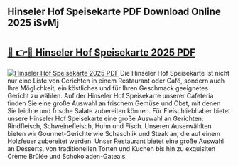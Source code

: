 ## Hinseler Hof Speisekarte PDF Download Online 2025 iSvMj

# <h2><a href="http://gc5kkdn.nevu.top/?p=Hinseler+Hof+Speisekarte">🔗 👉🔴 Hinseler Hof Speisekarte 2025 PDF</a></h2>

[![Hinseler Hof Speisekarte 2025 PDF](https://i.imgur.com/dBaPXMq.png)](http://gc5kkdn.nevu.top/?p=Hinseler+Hof+Speisekarte)
Die Hinseler Hof Speisekarte ist nicht nur eine Liste von Gerichten in einem Restaurant oder Café, sondern auch Ihre Möglichkeit, ein köstliches und für Ihren Geschmack geeignetes Gericht zu wählen. Auf der Hinseler Hof Speisekarte unserer Cafeteria finden Sie eine große Auswahl an frischem Gemüse und Obst, mit denen Sie leichte und frische Salate zubereiten können. Für Fleischliebhaber bietet unsere Hinseler Hof Speisekarte eine große Auswahl an Gerichten: Rindfleisch, Schweinefleisch, Huhn und Fisch. Unseren Auserwählten bieten wir Gourmet-Gerichte wie Schaschlik und Steak an, die auf einem Holzfeuer zubereitet werden. Unser Restaurant bietet eine große Auswahl an Desserts, von traditionellen Torten und Kuchen bis hin zu exquisiten Crème Brûlée und Schokoladen-Gateais.

